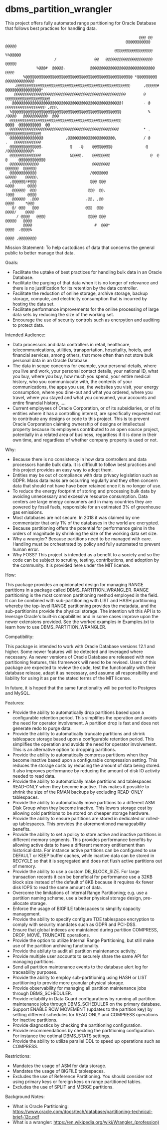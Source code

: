 # dbms_partition_wrangler
This project offers fully automated range partitioning for Oracle Database that follows best practices for handling data.

                                                                @@@ @@                              
                                                          @@@@@@@@@@@            @@@@@              
                                                     @@@@@@@@@@@@@@@@@           %%@@@@@            
                          /                 @@   @@@@@@@@@@@@@@@@@@@@@            @@@@@             
                  %@@@#  @@@@@.           @@@@@@@@@@@@@@@@@@@@@@@@@@@@@            @@@@             
            %@@@@@@@@@@@@@@@@@@@@@@@@@@@@@@@@@@@@@@@@@@@@@@@@ *@@@@@@@@@       @@@@@@@@@@@@@        
        .@@@@@@@@@@@@@@@@@@@@@@@@@@@@@@@@@@@@@@@@@@@@@@@@@@@      ,@@@@@#    @@@@@@@@@@@@@@@@*      
        @@@@@@@@@@@@@@@@@@@@@@@@@@@@@@@@@@@@@@@@@@@@@@@@@@        @        @@@@@@@@@@@@@@@@@@@@     
       @@@@@@@@@@@@@@@@@@@@@@@@@@@@@@@@@@@@@@@@@@@@@@@@@(         . @    @@@@@@@@@@@@@@@@@@ ,@@@.   
      %@@@@@@@@@@@@@@@@@@@@@@@@@@@@@@@@@@@@@@@@@@@@@@@@@            %   /@@@@   @@@@@@@@@@@  @@@    
      @@@@@@@@@@@@@@@@@@@@@@@@@@@@@@@@@@@@@@@@@@@@@@@@@@                   @@@@  @@@@@@@@@@  @@     
      @@@@@@@@@@@@@@@@@@@@@@@@@@@@@@@@@@@@@@@@@@@@@@@@@           * .         @@@@@@@@@@@@@@@@      
      @@@@@@@@@@@@@@@          ,@@@@@@@@@@@@@@@@@@@@@,            / @       .   @@@@@@@@@@@@        
      @@@@@@@@@@@@@@.            @   .@    @@@@@@@@@               @            /@@@@@@@@@@@%       
      @@@@@@@@@@@@@@             &@@@@.    @@@@@@@@                  @  @  @     @@@@@@@@@@@@       
      @@@@@@@@@@@@@                        @@@@@@@@                             @@@@@@  @@@@@@      
      @@@@@@@@@@@@                        /@@@@@@@                              &@@@@    @@@@@.     
      ,@@@@@@/#@@@                        @@@ @@@                               &@@@      @@@@      
       @@@@@@  @@@                       @@@  @@.                               (@@@      @@@@      
       @@@@@@  .@@@                     .@@, ,@@                                 @@@@     *@@@      
       @/ @@@   @@@                     @@@  @@@                                 @@@@/    @@@@      
         / @@@@   @@@@                   @@@@ @@@                                 @@@@@   @@@@      
            @@@@                            #  @@@*                                @@@@  .@@@@&     
                                                                                    @@@@ ,@@@@@@@@

Mission Statement: To help custodians of data that concerns the general public to better manage that data.

Goals:
* Facilitate the uptake of best practices for handling bulk data in an Oracle Database.
* Facilitate the purging of that data when it is no longer of relevance and there is no justification for its retention by the data controller.
* Facilitate the reduction of online storage, archive storage, backup storage, compute, and electricity consumption that is incurred by hosting the data set.
* Facilitate performance improvements for the online processing of large data sets by reducing the size of the working set.
* Encourage the use of security controls such as encrpytion and auditing to protect data.

Intended Audience:
* Data processors and data controllers in retail, healthcare, telecommunications, utilities, transportation, hospitality, hotels, and financial services, among others, that more often than not store bulk personal data in an Oracle Database.
* The data in scope concerns for example, your personal details, where you live and work, your personal contact details, your national ID, what you buy, where you buy, how much you spend, your entire medical history, who you communiucate with, the contents of your communications, the apps you use, the websites you visit, your energy consumption, where you dine-out and what you ordered, where you travel, where you stayed and what you consumed, your accounts and entire financial history, ....
* Current employees of Oracle Corporation, or of its subsidiaries, or of its entities where it has a controlling interest, are specifically requested not to contribute any designs or code to this project. This is to prevent Oracle Corporation claiming ownership of designs or intellectual property because its employees contributed to an open source project, potentially in a related area of business, regardless if it is done in their own time, and regardless of whether company property is used or not.

Why:
* Because there is no consistency in how data controllers and data processors handle bulk data. It is difficult to follow best practices and this project provides an easy way to adopt them.
* Entities may be out of compliance with data privacy legislation such as GDPR. Mass data leaks are occurring regularly and they often concern data that should not have have been retained once it is no longer of use.
* To reduce the energy footprint of storing and processing bulk data by avoiding unnecessary and excessive resource consumption. Data centers are large energy consumers and in many countries they are powered by fossil fuels, responsible for an estimated 3% of greenhouse gas emissions.
* Most databases are not secure. In 2018 it was claimed by one commentator that only 1% of the databases in the world are encrypted.
* Because partitioning offers the potential for performance gains in the orders of magnitude by shrinking the size of the working data set size.
* Why a wrangler? Because partitions need to be managed with care. Handling must be orchestrated by policy and fully automated to prevent human error.
* Why FOSS? This project is intended as a benefit to a society and so the code can be subject to scrutiny, testing, contributions, and adoption by the community. It is provided here under the MIT license.

How:

This package provides an opinionated design for managing RANGE partitions in a package called DBMS_PARTITION_WRANGLER.
RANGE partitioning is the most common partitioning method employed in the field. It can be combined with sub-partitioning with LIST and HASH partitioning whereby the top-level RANGE partitioning provides the metadata, and the sub-partitionins provide the physical storage. The intention wit this API is to leverage Oracle's built-in capabilities and in some cases improve upon the newer extensions provided.
See the worked examples in Examples.txt to learn how to use DBMS_PARTITION_WRANGLER.

Compatibility:

This package is intended to work with Oracle Database versions 12.1 and higher. Some newer features will be detected and leveraged where necessary. As newer versions of Oracle Database are released with new partitioning features, this framework will need to be revised. Users of this package are expected to review the code, test the functionality with their database release, adapt it as necessary, and assume all responsibility and liability for using it as per the stated terms of the MIT license.

In future, it is hoped that the same functionality will be ported to Postgres and MySQL.

Features:

* Provide the ability to automatically drop partitions based upon a configurable retention period. This simplifies the operation and avoids the need for operator involvement. A partition drop is fast and does not generate redo to purge data.
* Provide the ability to automatically truncate partitions and shrink tablespace storage based upon a configurable retention period. This simplifies the operation and avoids the need for operator involvement. This is an alternative option to dropping partitions.
* Provide the ability to automatically compress partitions when they become inactive based upon a configurable compression setting. This reduces the storage costs by reducing the amount of data being stored. It also improves performance by reducing the amount of disk IO activity needed to read data.
* Provide the ability to automatically make partitions and tablespaces READ-ONLY when they become inactive. This makes it possible to shrink the size of the RMAN backups by excluding READ-ONLY tablespaces.
* Provide the ability to automatically move partitions to a different ASM Disk Group when they become inactive. This lowers storage cost by allowing cold partitions to be stored on cheaper storage hardware.
* Provide the ability to ensure partitions are stored in dedicated or rolled-up tablespaces. This provides the aforementioned manageability benefits.
* Provide the ability to set a policy to store active and inactive partitions in different memory segments. This provides performance benefits by allowing active data to have a different memory entitlement than historical data. For instance active partitions can be configured to use DEFAULT or KEEP buffer caches, while inactive data can be stored in RECYCLE so that it is segregated and does not flush active partitions out of memory.
* Provide the ability to use a custom DB_BLOCK_SIZE. For large transaction records it can be beneficial for performance use a 32KB block size instead of the default of 8KB because it requires 4x fewer disk IOPS to read the same amount of data.
* Overcome the limitations of Internal Range Partitioning; e.g. use a partition naming scheme, use a better physical storage design, pre-allocate storage.
* Enforce the usage of BIGFILE tablespaces to simplify capacity management.
* Provide the ability to specify configure TDE tablespace encryption to comply with security mandates such as GDPR and PCI-DSS.
* Ensure that global indexes are maintained during partition COMPRESS, DROP, MOVE, TRUNCATE operations.
* Provide the option to utilize Internal Range Partitioning, but still make use of the partition archiving functionality.
* Provide the abiluty to audit all partition maintenance activity.
* Provide multiple user accounts to securely share the same API for managing partitions.
* Send all partition maintenance events to the database alert log for traceability purposes.
* Provide the ability to employ sub-partitioning using HASH or LIST partitioning to provide more granular physical storage.
* Provide observability for managing all partition maintenance jobs through DBMS_SCHEDULER.
* Provide reliability in Data Guard configurations by running all partition maintenance jobs through DBMS_SCHEDULER on the primary database.
* Support ENABLE ROW MOVEMENT (updates to the partition key) by setting different schedules for READ ONLY and COMPRESS operations for inactive partitions.
* Provide diagnostics by checking the partitioning configuration.
* Provide recommendations by checking the partitioning configuration. For instance the optimal DBMS_STATS settings.
* Provide the ability to utilize parallel DDL to speed up operations such as COMPRESS.

Restrictions:

* Mandates the usage of ASM for data storage.
* Mandates the usage of BIGFILE tablespaces.
* Excludes the use of Reference Partitioning. You should consider not using primary keys or foreign keys on range partitioned tables.
* Excludes the use of SPLIT and MERGE partitions.

Background Notes:

* What is Oracle Partitioning: https://www.oracle.com/docs/tech/database/partitioning-technical-brief-12c.pdf
* What is a wrangler: https://en.wikipedia.org/wiki/Wrangler_(profession)
